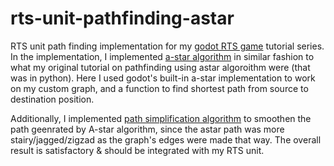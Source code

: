# rts-unit-pathfinding-astar

RTS unit path finding implementation for my [godot RTS game](aa) tutorial series. In the implementation, I implemented [a-star algorithm](aa) in similar fashion to what my original tutorial on pathfinding using astar algoroithm were (that was in python). Here I used godot's built-in a-star implementation to work on my custom graph, and a function to find shortest path from source to destination position.

Additionally, I implemented [path simplification algorithm](aa) to smoothen the path geenrated by A-star algorithm, since the astar path was more stairy/jagged/zigzad as the graph's edges were made that way. The overall result is satisfactory & should be integrated with my RTS unit.
